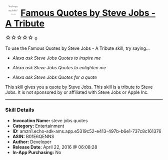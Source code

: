 # &nbsp;<img src="skill_icon" alt="Famous Quotes by Steve Jobs - A Tribute icon" width="36"> [Famous Quotes by Steve Jobs - A Tribute](http://alexa.amazon.com/#skills/amzn1.echo-sdk-ams.app.e5319c52-e413-497b-b6e1-737c8c161376)
![0 stars](../../images/ic_star_border_black_18dp_1x.png)![0 stars](../../images/ic_star_border_black_18dp_1x.png)![0 stars](../../images/ic_star_border_black_18dp_1x.png)![0 stars](../../images/ic_star_border_black_18dp_1x.png)![0 stars](../../images/ic_star_border_black_18dp_1x.png) 0

To use the Famous Quotes by Steve Jobs - A Tribute skill, try saying...

* *Alexa ask Steve Jobs Quotes to inspire me*

* *Alexa ask Steve Jobs Quotes to enlighten me*

* *Alexa ask Steve Jobs Quotes for a quote*

This skill gives you a quote by Steve Jobs.  This skill is a tribute to Steve Jobs. It is not sponsored by or affiliated with Steve Jobs or Apple Inc.

***

### Skill Details

* **Invocation Name:** steve jobs quotes
* **Category:** Entertainment
* **ID:** amzn1.echo-sdk-ams.app.e5319c52-e413-497b-b6e1-737c8c161376
* **ASIN:** B01E6QENNS
* **Author:** Developer
* **Release Date:** April 22, 2016 @ 06:08:28
* **In-App Purchasing:** No
